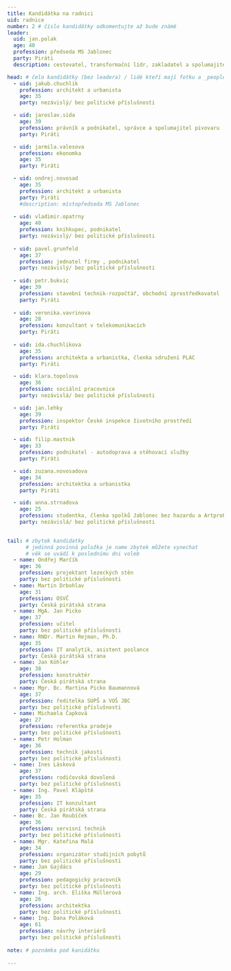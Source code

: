```yaml
---
title: Kandidátka na radnici
uid: radnice
number: 2 # číslo kandidátky odkomentujte až bude známé
leader:
  uid: jan.polak
  age: 40
  profession: předseda MS Jablonec
  party: Piráti
  description: cestovatel, transformační lídr, zakladatel a spolumajitel studijní a cestovní agentury # zobrazuje se v komunalni-volby

head: # čelo kandidátky (bez leadera) / lidé kteří mají fotku a _people/jmeno.md
  - uid: jakub.chuchlik
    profession: architekt a urbanista
    age: 35
    party: nezávislý/ bez politické příslušnosti

  - uid: jaroslav.sida
    age: 39
    profession: právník a podnikatel, správce a spolumajitel pivovaru
    party: Piráti

  - uid: jarmila.valesova
    profession: ekonomka
    age: 35
    party: Piráti

  - uid: ondrej.novosad
    age: 35
    profession: architekt a urbanista
    party: Piráti
    #description: místopředseda MS Jablonec
    
  - uid: vladimir.opatrny
    age: 40
    profession: knihkupec, podnikatel
    party: nezávislý/ bez politické příslušnosti
    
  - uid: pavel.grunfeld
    age: 37
    profession: jednatel firmy , podnikatel
    party: nezávislý/ bez politické příslušnosti
    
  - uid: petr.bukvic
    age: 39
    profession: stavební technik-rozpočtář, obchodní zprostředkovatel
    party: Piráti
    
  - uid: veronika.vavrinova
    age: 28
    profession: konzultant v telekomunikacích
    party: Piráti
    
  - uid: ida.chuchlikova
    age: 35
    profession: architekta a urbanistka, členka sdružení PLAC
    party: Piráti

  - uid: klara.topolova
    age: 36
    profession: sociální pracovnice
    party: nezávislá/ bez politické příslušnosti

  - uid: jan.lehky
    age: 39
    profession: inspektor České inspekce životního prostředí
    party: Piráti

  - uid: filip.mastnik
    age: 33
    profession: podnikatel - autodoprava a stěhovací služby
    party: Piráti

  - uid: zuzana.novosadova
    age: 34
    profession: architektka a urbanistka
    party: Piráti

  - uid: anna.strnadova
    age: 25
    profession: studentka, členka spolků Jablonec bez hazardu a ArtproProstor
    party: nezávislá/ bez politické příslušnosti

    
tail: # zbytek kandidatky
      # jedinná povinná položka je name zbytek můžete vynechat
      # věk se uvádí k poslednímu dni voleb
  - name: Ondřej Marčík
    age: 36
    profession: projektant lezeckých stěn
    party: bez politické příslušnosti
  - name: Martin Drbohlav
    age: 31
    profession: OSVČ
    party: Česká pirátská strana
  - name: MgA. Jan Picko
    age: 37
    profession: učitel
    party: bez politické příslušnosti
  - name: RNDr. Martin Rejman, Ph.D.
    age: 35
    profession: IT analytik, asistent poslance
    party: Česká pirátská strana
  - name: Jan Köhler
    age: 38
    profession: konstruktér
    party: Česká pirátská strana
  - name: Mgr. Bc. Martina Picko Baumannová
    age: 37
    profession: ředitelka SUPŠ a VOŠ JBC 
    party: bez politické příslušnosti
  - name: Michaela Čapková
    age: 27
    profession: referentka prodeje
    party: bez politické příslušnosti
  - name: Petr Holman
    age: 36
    profession: technik jakosti
    party: bez politické příslušnosti
  - name: Ines Lásková
    age: 37
    profession: rodičovská dovolená
    party: bez politické příslušnosti
  - name: Ing. Pavel Klápště
    age: 35
    profession: IT konzultant
    party: Česká pirátská strana
  - name: Bc. Jan Roubíček
    age: 36
    profession: servisní technik
    party: bez politické příslušnosti
  - name: Mgr. Kateřina Malá
    age: 34
    profession: organizátor studijních pobytů
    party: bez politické příslušnosti
  - name: Jan Gajdács
    age: 29
    profession: pedagogický pracovník
    party: bez politické příslušnosti
  - name: Ing. arch. Eliška Müllerová
    age: 26
    profession: architektka
    party: bez politické příslušnosti
  - name: Ing. Dana Poláková
    age: 61
    profession: návrhy interiérů
    party: bez politické příslušnosti
      
note: # poznámka pod kanidátku
    
---
```

